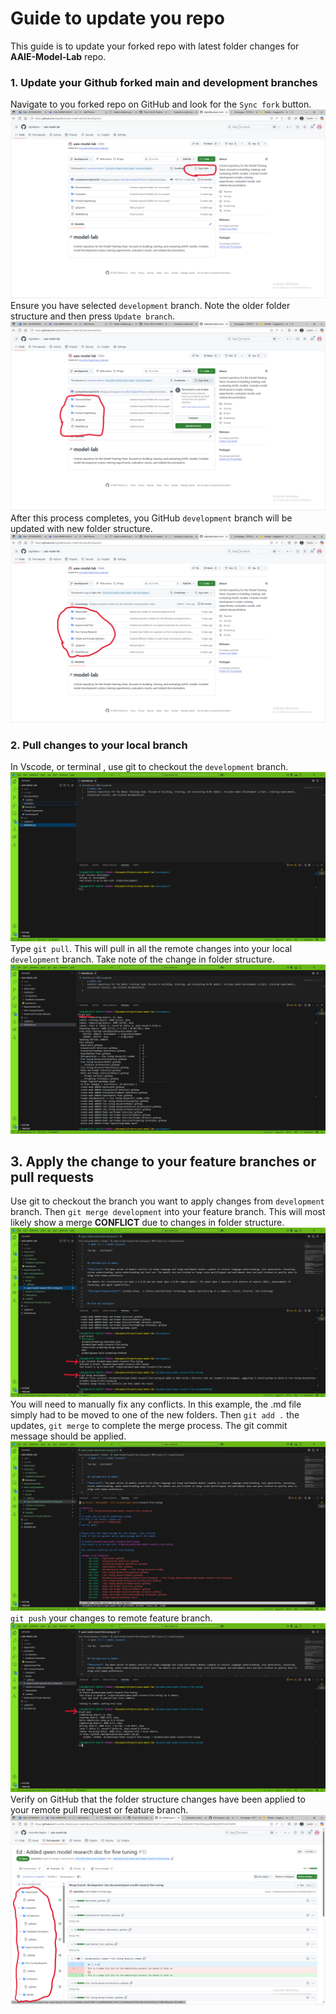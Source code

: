 # Guide to update you repo
This guide is to update your forked repo with latest folder changes for **AAIE-Model-Lab** repo.

### 1. Update your Github forked  main and development branches
Navigate to you forked repo on GitHub and look for the `Sync fork` button.
![GitHub 1](github-1.png)
Ensure you have selected `development` branch. Note the older folder structure and then press `Update branch`.
![GitHub 2](github-2.png)
After this process completes, you GitHub `development` branch will be updated with new folder structure.
![GitHub 3](github-3.png)

### 2. Pull changes to your local branch
In Vscode, or terminal , use git to checkout the `development` branch.
![GitHub 4](github-4.png)
Type `git pull`. This will pull in all the remote changes into your local `development` branch. Take note of the change in folder structure.
![GitHub 5](github-5.png)

## 3. Apply the change to your feature branches or pull requests
Use git to checkout the branch you want to apply changes from `development` branch. Then `git merge development` into your feature branch. This will most likely show a merge **CONFLICT** due to changes in folder structure.
![GitHub 6](github-6.png)
You will need to manually fix any conflicts. In this example, the .md file simply had to be moved to one of the new folders. Then `git add .` the updates, `git merge` to complete the merge process. The git commit message should be applied.
![GitHub 7](github-7.png)
`git push` your changes to remote feature branch.
![GitHub 8](github-8.png)
Verify on GitHub that the folder structure changes have been applied to your remote pull request or feature branch.
![GitHub 9](github-9.png)

